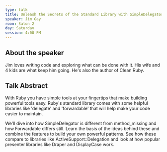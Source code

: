 ```yaml
---
type: talk
title: Unleash the Secrets of the Standard Library with SimpleDelegator, Forwardable, and more
speaker: Jim Gay
room: Salon 2
day: Saturday
session: 4:00 PM
---
```


## About the speaker

Jim loves writing code and exploring what can be done with it. His wife and 4 kids are what keep him going. He's also the author of Clean Ruby.

## Talk Abstract

With Ruby you have simple tools at your fingertips that make building powerful tools easy. Ruby's standard library comes with some helpful libraries like 'delegate' and 'forwardable' that will help make your code easier to maintain.

We'll dive into how SimpleDelegator is different from method_missing and how Forwardable differs still. Learn the basis of the ideas behind these and combine the features to build your own powerful patterns. See how these compare to libraries like ActiveSupport::Delegation and look at how popular presenter libraries like Draper and DisplayCase work.